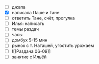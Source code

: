 - [ ] джапа 
- [x] написала Паше и Тане
- [ ] ответить Тане, счёт, прогулка
- [ ] Илья: написать
- [ ] темы раздач
- [ ] часы
- [ ] домбух 5-15 мин
- [ ] рынок с т. Наташей, угостить урожаем
- [ ] ![[Раздача 06-09]]
- [ ] занятие с Ильёй 